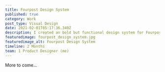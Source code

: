 ```yaml
---
title: Fourpost Design System
published: true
category: Work
post_type: Visual Design
date: 2021-02-01T05:17:36.340Z
description: I created an bold but functional design system for Fourpost's brand dashboard.
featuredimage: fourpost_design_system.jpg
featuredimage_alt: Fourpost Design System
timeline: 2 Months
team: 1 Product Designer (me)
---
```

More to come...
